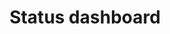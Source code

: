 ---
layout: status
title: Status dashboard
permalink: /status/
group: "navigation"
navigation-title: Status
weight: 4
---